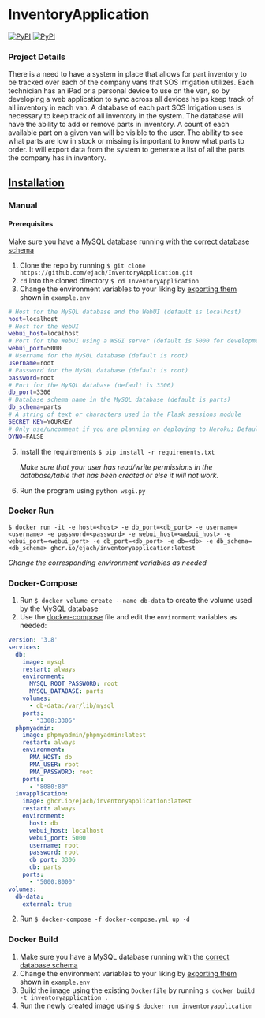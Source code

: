 # InventoryApplication

[![PyPI](https://img.shields.io/pypi/v/flask?logo=python&label=flask&style=flat-square&color=FFD43B)](https://pypi.org/project/flask/)
[![PyPI](https://img.shields.io/pypi/v/gunicorn?logo=python&label=gunicorn&style=flat-square&color=FFD43B)](https://pypi.org/project/gunicorn/)

### Project Details
There is a need to have a system in place that allows for part inventory to be tracked over each of the company vans that SOS Irrigation utilizes. Each technician has an iPad or a personal device to use on the van, so by developing a web application to sync across all devices helps keep track of all inventory in each van. A database of each part SOS Irrigation uses is necessary to keep track of all inventory in the system. The database will have the ability to add or remove parts in inventory. A count of each available part on a given van will be visible to the user. The ability to see what parts are low in stock or missing is important to know what parts to order. It will export data from the system to generate a list of all the parts the company has in inventory.

## [Installation](https://github.com/ejach/InventoryApplication/wiki/Installation)

### Manual

#### Prerequisites

Make sure you have a MySQL database running with the [correct database schema](https://github.com/ejach/InventoryApplication/blob/main/database.sql)

1. Clone the repo by running `$ git clone https://github.com/ejach/InventoryApplication.git`
2. `cd` into the cloned directory `$ cd InventoryApplication`
3. Change the environment variables to your liking by [exporting them](https://bash.cyberciti.biz/guide/Export_Variables) shown in `example.env`
```bash
# Host for the MySQL database and the WebUI (default is localhost)
host=localhost
# Host for the WebUI
webui_host=localhost
# Port for the WebUI using a WSGI server (default is 5000 for development, 8000 for production)
webui_port=5000
# Username for the MySQL database (default is root)
username=root
# Password for the MySQL database (default is root)
password=root
# Port for the MySQL database (default is 3306)
db_port=3306
# Database schema name in the MySQL database (default is parts)
db_schema=parts
# A string of text or characters used in the Flask sessions module
SECRET_KEY=YOURKEY
# Only use/uncomment if you are planning on deploying to Heroku; Default is False
DYNO=FALSE
```
5. Install the requirements `$ pip install -r requirements.txt`

    _Make sure that your user has read/write permissions in the database/table that has been created or else it will not work._

6. Run the program using `python wsgi.py`

### Docker Run
`$ docker run -it -e host=<host> -e db_port=<db_port> -e username=<username> -e password=<password> -e webui_host=<webui_host> -e webui_port=<webui_port> -e db_port=<db_port> -e db=<db> -e db_schema=<db_schema> ghcr.io/ejach/inventoryapplication:latest`

_Change the corresponding environment variables as needed_

### Docker-Compose

1. Run `$ docker volume create --name db-data` to create the volume used by the MySQL database
2. Use the [docker-compose](https://github.com/ejach/InventoryApplication/blob/main/docker-compose.yml) file and edit the `environment` variables as needed:

```yaml
version: '3.8'
services:
  db:
    image: mysql
    restart: always
    environment:
      MYSQL_ROOT_PASSWORD: root
      MYSQL_DATABASE: parts
    volumes:
      - db-data:/var/lib/mysql
    ports:
      - "3308:3306"
  phpmyadmin:
    image: phpmyadmin/phpmyadmin:latest
    restart: always
    environment:
      PMA_HOST: db
      PMA_USER: root
      PMA_PASSWORD: root
    ports:
      - "8080:80"
  invapplication:
    image: ghcr.io/ejach/inventoryapplication:latest
    restart: always
    environment:
      host: db
      webui_host: localhost
      webui_port: 5000
      username: root
      password: root
      db_port: 3306
      db: parts
    ports:
      - "5000:8000"
volumes:
  db-data:
    external: true
```
2. Run `$ docker-compose -f docker-compose.yml up -d`

### Docker Build
1. Make sure you have a MySQL database running with the [correct database schema](https://github.com/ejach/InventoryApplication/blob/main/database.sql)
2. Change the environment variables to your liking by [exporting them](https://bash.cyberciti.biz/guide/Export_Variables) shown in `example.env`
3. Build the image using the existing `Dockerfile` by running `$ docker build -t inventoryapplication .`
4. Run the newly created image using `$ docker run inventoryapplication`
